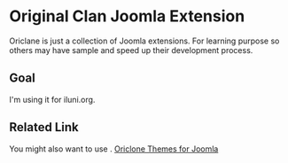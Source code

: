 Original Clan Joomla Extension
==============================

Oriclane is just a collection of Joomla extensions.
For learning purpose so others may have sample
and speed up their development process.

## Goal
I'm using it for iluni.org.


Related Link
------------
You might also want to use .
[Oriclone Themes for Joomla](https://github.com/epsi/Oriclone-Joomla)
